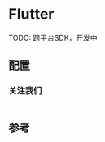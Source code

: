# Flutter

TODO: 跨平台SDK，开发中

## 配置

### 关注我们

<img :src="$withBase('/image/qrcode_xiaperio_430.jpg')" style="width:250px;"/>

## 参考
